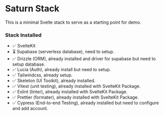 # Saturn Stack

This is a minimal Svelte stack to serve as a starting point for demo.

### Stack Installed

- ✅ SvelteKit
- ⏳ Supabase (serverless database), need to setup.
- ✅ Drizzle (ORM), already installed and driver for supabase but need to setup database.
- ✅ Lucia (Auth), already install but need to setup.
- ✅ Tailwindcss, already setup.
- ✅ Skeleton (UI Toolkit), already installed.
- ✅ Vitest (unit testing), already installed with SvelteKit Package.
- ✅ Eslint (linter), already installed with SvelteKit Package.
- ✅ Prettier (formater), already installed with SvelteKit Package.
- ✅ Cypress (End-to-end Testing), already installed but need to configure and add account.
